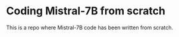# Coding Mistral-7B from scratch

This is a repo where Mistral-7B code has been written from scratch.
